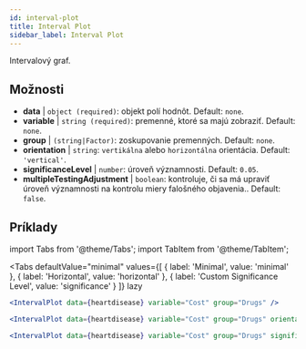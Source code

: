 ```yaml
---
id: interval-plot
title: Interval Plot
sidebar_label: Interval Plot
---
```


Intervalový graf.

## Možnosti

* __data__ | `object (required)`: objekt polí hodnôt. Default: `none`.
* __variable__ | `string (required)`: premenné, ktoré sa majú zobraziť. Default: `none`.
* __group__ | `(string|Factor)`: zoskupovanie premenných. Default: `none`.
* __orientation__ | `string`: `vertikálna` alebo `horizontálna` orientácia. Default: `'vertical'`.
* __significanceLevel__ | `number`: úroveň významnosti. Default: `0.05`.
* __multipleTestingAdjustment__ | `boolean`: kontroluje, či sa má upraviť úroveň významnosti na kontrolu miery falošného objavenia.. Default: `false`.


## Príklady

import Tabs from '@theme/Tabs';
import TabItem from '@theme/TabItem';

<Tabs
    defaultValue="minimal"
    values={[
        { label: 'Minimal', value: 'minimal' },
        { label: 'Horizontal', value: 'horizontal' },
        { label: 'Custom Significance Level', value: 'significance' }
    ]}
    lazy
>

<TabItem value="minimal">

```jsx live
<IntervalPlot data={heartdisease} variable="Cost" group="Drugs" />
```
</TabItem>

<TabItem value="horizontal">

```jsx live
<IntervalPlot data={heartdisease} variable="Cost" group="Drugs" orientation="horizontal" />
```

</TabItem>

<TabItem value="significance">

```jsx live
<IntervalPlot data={heartdisease} variable="Cost" group="Drugs" significanceLevel={0.01} />
```
</TabItem>

</Tabs>

